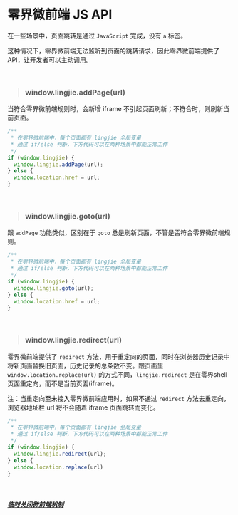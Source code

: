 # 零界微前端 JS API

在一些场景中，页面跳转是通过 `JavaScript` 完成，没有 `a` 标签。

这种情况下，零界微前端无法监听到页面的跳转请求，因此零界微前端提供了 API，让开发者可以主动调用。

&nbsp;

> ### window.lingjie.addPage(url)

当符合零界微前端规则时，会新增 iframe 不引起页面刷新；不符合时，则刷新当前页面。

```ts
/**
 * 在零界微前端中，每个页面都有 lingjie 全局变量
 * 通过 if/else 判断，下方代码可以在两种场景中都能正常工作
 */
if (window.lingjie) {
  window.lingjie.addPage(url);
} else {
  window.location.href = url;
}
```

&nbsp;

> ### window.lingjie.goto(url)

跟 `addPage` 功能类似，区别在于 `goto` 总是刷新页面，不管是否符合零界微前端规则。

```ts
/**
 * 在零界微前端中，每个页面都有 lingjie 全局变量
 * 通过 if/else 判断，下方代码可以在两种场景中都能正常工作
 */
if (window.lingjie) {
  window.lingjie.goto(url);
} else {
  window.location.href = url;
}
```

&nbsp;

> ### window.lingjie.redirect(url)
零界微前端提供了 `redirect` 方法，用于重定向的页面，同时在浏览器历史记录中将新页面替换旧页面，历史记录的总条数不变。跟页面里 `window.location.replace(url)` 的方式不同，`lingjie.redirect` 是在零界shell页面重定向，而不是当前页面(iframe)。

注：当重定向至未接入零界微前端应用时，如果不通过 `redirect` 方法去重定向，浏览器地址栏 url 将不会随着 iframe 页面跳转而变化。


```ts
/**
 * 在零界微前端中，每个页面都有 lingjie 全局变量
 * 通过 if/else 判断，下方代码可以在两种场景中都能正常工作
 */
if (window.lingjie) {
  window.lingjie.redirect(url);
} else {
  window.location.replace(url)
}
```

&nbsp;

##### [临时关闭微前端机制](/docs/usage.html?title=disable-lingjie-temporarily)